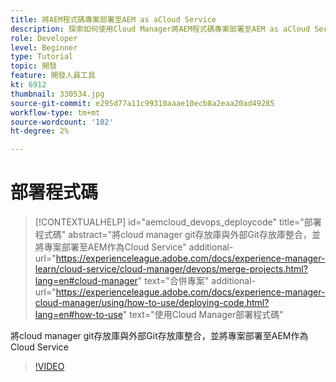 ```yaml
---
title: 將AEM程式碼專案部署至AEM as aCloud Service
description: 探索如何使用Cloud Manager將AEM程式碼專案部署至AEM as aCloud Service。
role: Developer
level: Beginner
type: Tutorial
topic: 開發
feature: 開發人員工具
kt: 6912
thumbnail: 330534.jpg
source-git-commit: e295d77a11c99310aaae10ecb8a2eaa20ad49285
workflow-type: tm+mt
source-wordcount: '102'
ht-degree: 2%

---
```



# 部署程式碼

>[!CONTEXTUALHELP]
>id="aemcloud_devops_deploycode"
>title="部署程式碼"
>abstract="將cloud manager git存放庫與外部Git存放庫整合，並將專案部署至AEM作為Cloud Service"
>additional-url="https://experienceleague.adobe.com/docs/experience-manager-learn/cloud-service/cloud-manager/devops/merge-projects.html?lang=en#cloud-manager" text="合併專案"
>additional-url="https://experienceleague.adobe.com/docs/experience-manager-cloud-manager/using/how-to-use/deploying-code.html?lang=en#how-to-use" text="使用Cloud Manager部署程式碼"

將cloud manager git存放庫與外部Git存放庫整合，並將專案部署至AEM作為Cloud Service

>[!VIDEO](https://video.tv.adobe.com/v/330534/?quality=12&learn=on)
